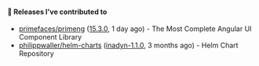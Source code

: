#### 🔭 Releases I've contributed to

- [primefaces/primeng](https://github.com/primefaces/primeng) ([15.3.0](https://github.com/primefaces/primeng/releases/tag/15.3.0), 1 day ago) - The Most Complete Angular UI Component Library
- [philippwaller/helm-charts](https://github.com/philippwaller/helm-charts) ([inadyn-1.1.0](https://github.com/philippwaller/helm-charts/releases/tag/inadyn-1.1.0), 3 months ago) - Helm Chart Repository
